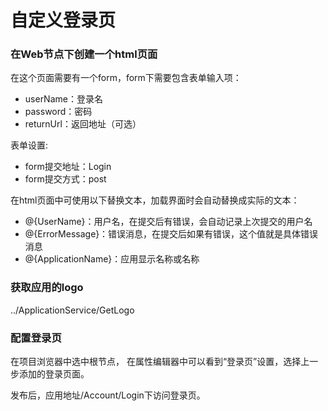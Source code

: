 # 自定义登录页

### 在Web节点下创建一个html页面

在这个页面需要有一个form，form下需要包含表单输入项：
- userName：登录名
- password：密码
- returnUrl：返回地址（可选）

表单设置:
- form提交地址：Login
- form提交方式：post

在html页面中可使用以下替换文本，加载界面时会自动替换成实际的文本：
- @{UserName}：用户名，在提交后有错误，会自动记录上次提交的用户名
- @{ErrorMessage}：错误消息，在提交后如果有错误，这个值就是具体错误消息
- @{ApplicationName}：应用显示名称或名称

### 获取应用的logo
../ApplicationService/GetLogo


### 配置登录页

在项目浏览器中选中根节点， 在属性编辑器中可以看到“登录页”设置，选择上一步添加的登录页面。

发布后，应用地址/Account/Login下访问登录页。
